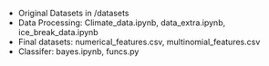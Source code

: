 - Original Datasets in /datasets 
- Data Processing: Climate_data.ipynb, data_extra.ipynb, ice_break_data.ipynb 
- Final datasets: numerical_features.csv, multinomial_features.csv
- Classifer: bayes.ipynb, funcs.py 